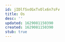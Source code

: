 ```yaml
---
id: jIDlfSvdGxTvOlx6n7sFv
title: Os
desc: ''
updated: 1629081150390
created: 1629081150390
stub: true
---
```


